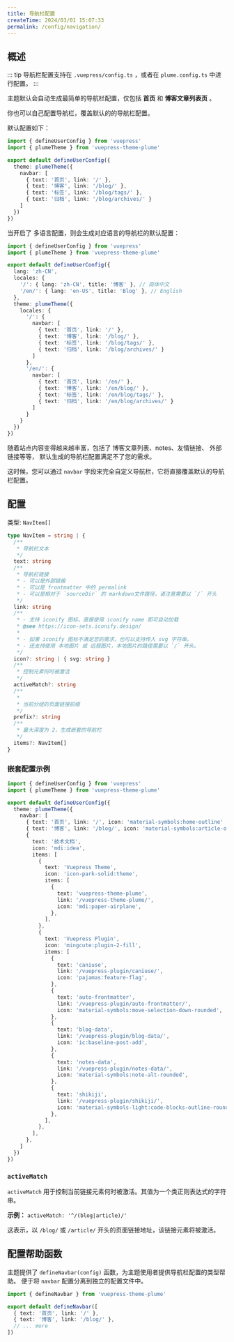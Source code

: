 ```yaml
---
title: 导航栏配置
createTime: 2024/03/01 15:07:33
permalink: /config/navigation/
---
```


## 概述

::: tip 导航栏配置支持在 `.vuepress/config.ts` ，或者在 `plume.config.ts` 中进行配置。
:::

主题默认会自动生成最简单的导航栏配置，仅包括 **首页** 和 **博客文章列表页** 。

你也可以自己配置导航栏，覆盖默认的的导航栏配置。

默认配置如下：

```ts
import { defineUserConfig } from 'vuepress'
import { plumeTheme } from 'vuepress-theme-plume'

export default defineUserConfig({
  theme: plumeTheme({
    navbar: [
      { text: '首页', link: '/' },
      { text: '博客', link: '/blog/' },
      { text: '标签', link: '/blog/tags/' },
      { text: '归档', link: '/blog/archives/' }
    ]
  })
})
```

当开启了 多语言配置，则会生成对应语言的导航栏的默认配置：

```ts
import { defineUserConfig } from 'vuepress'
import { plumeTheme } from 'vuepress-theme-plume'

export default defineUserConfig({
  lang: 'zh-CN',
  locales: {
    '/': { lang: 'zh-CN', title: '博客' }, // 简体中文
    '/en/': { lang: 'en-US', title: 'Blog' }, // English
  },
  theme: plumeTheme({
    locales: {
      '/': {
        navbar: [
          { text: '首页', link: '/' },
          { text: '博客', link: '/blog/' },
          { text: '标签', link: '/blog/tags/' },
          { text: '归档', link: '/blog/archives/' }
        ]
      },
      '/en/': {
        navbar: [
          { text: '首页', link: '/en/' },
          { text: '博客', link: '/en/blog/' },
          { text: '标签', link: '/en/blog/tags/' },
          { text: '归档', link: '/en/blog/archives/' }
        ]
      }
    }
  })
})
```

随着站点内容变得越来越丰富，包括了 博客文章列表、notes、友情链接、 外部链接等等，
默认生成的导航栏配置满足不了您的需求。

这时候，您可以通过 `navbar` 字段来完全自定义导航栏，它将直接覆盖默认的导航栏配置。

## 配置

类型: `NavItem[]`

```ts
type NavItem = string | {
  /**
   * 导航栏文本
   */
  text: string
  /**
   * 导航栏链接
   * - 可以是外部链接
   * - 可以是 frontmatter 中的 permalink
   * - 可以是相对于 `sourceDir` 的 markdown文件路径，请注意需要以 `/` 开头
   */
  link: string
  /**
   * - 支持 iconify 图标，直接使用 iconify name 即可自动加载
   * @see https://icon-sets.iconify.design/
   *
   * - 如果 iconify 图标不满足您的需求，也可以支持传入 svg 字符串。
   * - 还支持使用 本地图片 或 远程图片，本地图片的路径需要以 `/` 开头。
   */
  icon?: string | { svg: string }
  /**
   * 控制元素何时被激活
   */
  activeMatch?: string
  /**
   *
   * 当前分组的页面链接前缀
   */
  prefix?: string
  /**
   * 最大深度为 2，生成嵌套的导航栏
   */
  items?: NavItem[]
}
```

### 嵌套配置示例

```ts title=".vuepress/config.ts"
import { defineUserConfig } from 'vuepress'
import { plumeTheme } from 'vuepress-theme-plume'

export default defineUserConfig({
  theme: plumeTheme({
    navbar: [
      { text: '首页', link: '/', icon: 'material-symbols:home-outline' },
      { text: '博客', link: '/blog/', icon: 'material-symbols:article-outline' },
      {
        text: '技术文档',
        icon: 'mdi:idea',
        items: [
          {
            text: 'Vuepress Theme',
            icon: 'icon-park-solid:theme',
            items: [
              {
                text: 'vuepress-theme-plume',
                link: '/vuepress-theme-plume/',
                icon: 'mdi:paper-airplane',
              },
            ],
          },
          {
            text: 'Vuepress Plugin',
            icon: 'mingcute:plugin-2-fill',
            items: [
              {
                text: 'caniuse',
                link: '/vuepress-plugin/caniuse/',
                icon: 'pajamas:feature-flag',
              },
              {
                text: 'auto-frontmatter',
                link: '/vuepress-plugin/auto-frontmatter/',
                icon: 'material-symbols:move-selection-down-rounded',
              },
              {
                text: 'blog-data',
                link: '/vuepress-plugin/blog-data/',
                icon: 'ic:baseline-post-add',
              },
              {
                text: 'notes-data',
                link: '/vuepress-plugin/notes-data/',
                icon: 'material-symbols:note-alt-rounded',
              },
              {
                text: 'shikiji',
                link: '/vuepress-plugin/shikiji/',
                icon: 'material-symbols-light:code-blocks-outline-rounded',
              },
            ],
          },
        ],
      },
    ]
  })
})
```

### `activeMatch`

`activeMatch` 用于控制当前链接元素何时被激活。其值为一个类正则表达式的字符串。

**示例：** `activeMatch: '^/(blog|article)/'`

这表示，以 `/blog/` 或 `/article/` 开头的页面链接地址，该链接元素将被激活。

## 配置帮助函数

主题提供了 `defineNavbar(config)` 函数，为主题使用者提供导航栏配置的类型帮助。
便于将 `navbar` 配置分离到独立的配置文件中。

```ts title="navbar.ts"
import { defineNavbar } from 'vuepress-theme-plume'

export default defineNavbar([
  { text: '首页', link: '/' },
  { text: '博客', link: '/blog/' },
  // ... more
])
```
